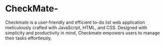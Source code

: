 # CheckMate-
Checkmate is a user-friendly and efficient to-do list web application meticulously crafted with JavaScript, HTML, and CSS. Designed with simplicity and productivity in mind, Checkmate empowers users to manage their tasks effortlessly.
